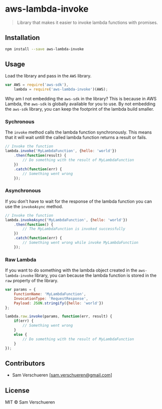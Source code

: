 # aws-lambda-invoke

> Library that makes it easier to invoke lambda functions with promises.

## Installation

```bash
npm install --save aws-lambda-invoke
```

## Usage

Load the library and pass in the `AWS` library.

```javascript
var AWS = require('aws-sdk'),
    lambda = require('aws-lambda-invoke')(AWS);
```

Why am I not embedding the `aws-sdk` in the library? This is because in AWS Lambda, the `aws-sdk` is globally available for you to use. By not
embedding the `aws-sdk` library, you can keep the footprint of the lambda build smaller.

### Sychronous

The `invoke` method calls the lambda function synchronously. This means that it will wait untill the called lambda function
returns a result or fails.

```javascript
// Invoke the function
lambda.invoke('MyLambdaFunction', {hello: 'world'})
    .then(function(result) {
        // Do something with the result of MyLambdaFunction
    })
    .catch(function(err) {
        // Something went wrong
    });
```

### Asynchronous

If you don't have to wait for the response of the lambda function you can use the `invokeAsync` method.

```javascript
// Invoke the function
lambda.invokeAsync('MyLambdaFunction', {hello: 'world'})
    .then(function() {
        // The MyLambdaFunction is invoked successfully
    })
    .catch(function(err) {
        // Something went wrong while invoke MyLambdaFunction
    });
```

### Raw Lambda

If you want to do something with the lambda object created in the `aws-lambda-invoke` library, you can because the lambda function is stored
in the `raw` property of the library.

```javascript
var params = {
    FunctionName: 'MyLambdaFunction',
    InvocationType: 'RequestResponse',
    Payload: JSON.stringify({hello: 'world'})
};

lambda.raw.invoke(params, function(err, result) {
    if(err) {
        // Something went wrong    
    }
    else {
        // Do something with the result of MyLambdaFunction
    }
});
```

## Contributors

- Sam Verschueren [<sam.verschueren@gmail.com>]

## License

MIT © Sam Verschueren